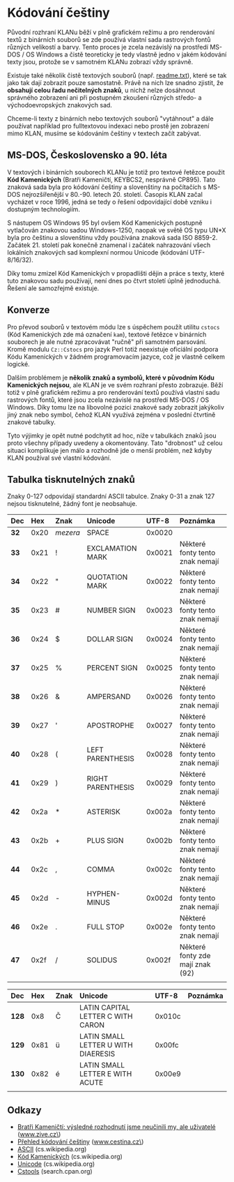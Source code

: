 # Kódování češtiny

Původní rozhraní KLANu běží v plně grafickém režimu a pro renderování textů z binárních souborů se zde používá vlastní sada rastrových fontů různých velikostí a barvy. Tento proces je zcela nezávislý na prostředí MS-DOS / OS Windows a čistě teoreticky je tedy vlastně jedno v jakém kódování texty jsou, protože se v samotném KLANu zobrazí vždy správně.

Existuje také několik čistě textových souborů \(např. [readme.txt](/soubory/readme.txt.md)\), které se tak jako tak dají zobrazit pouze samostatně. Právě na nich lze snadno zjistit, že **obsahují celou řadu nečitelných znaků**, u nichž nelze dosáhnout správného zobrazení ani při postupném zkoušení různých středo- a východoevropských znakových sad.

Chceme-li texty z binárních nebo textových souborů "vytáhnout" a dále používat například pro fulltextovou indexaci nebo prostě jen zobrazení mimo KLAN, musíme se kódováním češtiny v textech začít zabývat.

## MS-DOS, Československo a 90. léta

V textových i binárních souborech KLANu je totiž pro textové řetězce použit **Kód Kamenických** \(Bratři Kameničtí, KEYBCS2, nesprávně CP895\). Tato znaková sada byla pro kódování češtiny a slovenštiny na počítačích s MS-DOS nejrozšířenější v 80.-90. letech 20. století. Časopis KLAN začal vycházet v roce 1996, jedná se tedy o řešení odpovídající době vzniku i dostupným technologiím.

S nástupem OS Windows 95 byl ovšem Kód Kamenických postupně vytlačován znakovou sadou Windows-1250, naopak ve světě OS typu UN\*X byla pro češtinu a slovenštinu vždy používána znaková sada ISO 8859-2. Začátek 21. století pak konečně znamenal i začátek nahrazování všech lokálních znakových sad komplexní normou Unicode \(kódování UTF-8/16/32\).

Díky tomu zmizel Kód Kamenických v propadlišti dějin a práce s texty, které tuto znakovou sadu používají, není dnes po čtvrt století úplně jednoduchá. Řešení ale samozřejmě existuje.

## Konverze

Pro převod souborů v textovém módu lze s úspěchem použít utilitu `cstocs` \(Kód Kamenických zde má označení `kam`\), textové řetězce v binárních souborech je ale nutné zpracovávat "ručně" při samotném parsování. Kromě modulu `Cz::Cstocs` pro jazyk Perl totiž neexistuje oficiální podpora Kódu Kamenických v žádném programovacím jazyce, což je vlastně celkem logické.

Dalším problémem je **několik znaků a symbolů, které v původním Kódu Kamenických nejsou**, ale KLAN je ve svém rozhraní přesto zobrazuje. Běží totiž v plně grafickém režimu a pro renderování textů používá vlastní sadu rastrových fontů, které jsou zcela nezávislé na prostředí MS-DOS / OS Windows. Díky tomu lze na libovolné pozici znakové sady zobrazit jakýkoliv jiný znak nebo symbol, čehož KLAN využívá zejména v poslední čtvrtině znakové tabulky.

Tyto výjimky je opět nutné podchytit ad hoc, níže v tabulkách znaků jsou proto všechny případy uvedeny a okomentovány. Tato "drobnost" už celou situaci komplikuje jen málo a rozhodně jde o menší problém, než kdyby KLAN používal své vlastní kódování.

## Tabulka tisknutelných znaků

Znaky 0-127 odpovídají standardní ASCII tabulce. Znaky 0-31 a znak 127 nejsou tisknutelné, žádný font je neobsahuje.

| Dec | Hex | Znak | Unicode | UTF-8 | Poznámka |
| :--- | :--- | :--- | :--- | :--- | :--- |
| **32** | 0x20 | _mezera_ | SPACE | 0x0020 |  |
| **33** | 0x21 | ! | EXCLAMATION MARK | 0x0021 | Některé fonty tento znak nemají |
| **34** | 0x22 | " | QUOTATION MARK | 0x0022 | Některé fonty tento znak nemají |
| **35** | 0x23 | \# | NUMBER SIGN | 0x0023 | Některé fonty tento znak nemají |
| **36** | 0x24 | $ | DOLLAR SIGN | 0x0024 | Některé fonty tento znak nemají |
| **37** | 0x25 | % | PERCENT SIGN | 0x0025 | Některé fonty tento znak nemají |
| **38** | 0x26 | & | AMPERSAND | 0x0026 | Některé fonty tento znak nemají |
| **39** | 0x27 | ' | APOSTROPHE | 0x0027 | Některé fonty tento znak nemají |
| **40** | 0x28 | \( | LEFT PARENTHESIS | 0x0028 | Některé fonty tento znak nemají |
| **41** | 0x29 | \) | RIGHT PARENTHESIS | 0x0029 | Některé fonty tento znak nemají |
| **42** | 0x2a | \* | ASTERISK | 0x002a | Některé fonty tento znak nemají |
| **43** | 0x2b | + | PLUS SIGN | 0x002b | Některé fonty tento znak nemají |
| **44** | 0x2c | , | COMMA | 0x002c | Některé fonty tento znak nemají |
| **45** | 0x2d | - | HYPHEN-MINUS | 0x002d | Některé fonty tento znak nemají |
| **46** | 0x2e | . | FULL STOP | 0x002e | Některé fonty tento znak nemají |
| **47** | 0x2f | / | SOLIDUS | 0x002f | Některé fonty zde mají znak  \(92\) |
|  |  |  |  |  |  |

| Dec | Hex | Znak | Unicode | UTF-8 | Poznámka |
| :--- | :--- | :--- | :--- | :--- | :--- |
| **128** | 0x8 | Č | LATIN CAPITAL LETTER C WITH CARON | 0x010c |  |
| **129** | 0x81 | ü | LATIN SMALL LETTER U WITH DIAERESIS | 0x00fc |  |
| **130** | 0x82 | é | LATIN SMALL LETTER E WITH ACUTE | 0x00e9 |  |
|  |  |  |  |  |  |

## Odkazy

* [Bratři Kameničtí: výsledné rozhodnutí jsme neučinili my, ale uživatelé](https://www.zive.cz/clanky/bratri-kamenicti-vysledne-rozhodnuti-jsme-neucinili-my-ale-uzivatele/sc-3-a-101337/default.aspx) \(www.zive.cz\)
* [Přehled kódování češtiny](https://www.gitbook.com/book/deefha/klan2016-wiki/edit#) \(www.cestina.cz\)
* [ASCII](https://cs.wikipedia.org/wiki/ASCII) \(cs.wikipedia.org\)
* [Kód Kamenických](https://cs.wikipedia.org/wiki/Kód_Kamenických) \(cs.wikipedia.org\)
* [Unicode](https://cs.wikipedia.org/wiki/Unicode) \(cs.wikipedia.org\)
* [Cstools](http://search.cpan.org/~janpaz/Cstools-3.42/) \(search.cpan.org\)



